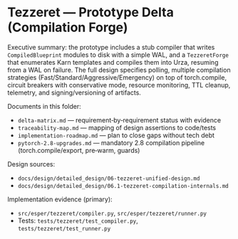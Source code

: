 # Tezzeret — Prototype Delta (Compilation Forge)

Executive summary: the prototype includes a stub compiler that writes `CompiledBlueprint` modules to disk with a simple WAL, and a `TezzeretForge` that enumerates Karn templates and compiles them into Urza, resuming from a WAL on failure. The full design specifies polling, multiple compilation strategies (Fast/Standard/Aggressive/Emergency) on top of torch.compile, circuit breakers with conservative mode, resource monitoring, TTL cleanup, telemetry, and signing/versioning of artifacts.

Documents in this folder:
- `delta-matrix.md` — requirement‑by‑requirement status with evidence
- `traceability-map.md` — mapping of design assertions to code/tests
- `implementation-roadmap.md` — plan to close gaps without tech debt
- `pytorch-2.8-upgrades.md` — mandatory 2.8 compilation pipeline (torch.compile/export, pre‑warm, guards)

Design sources:
- `docs/design/detailed_design/06-tezzeret-unified-design.md`
- `docs/design/detailed_design/06.1-tezzeret-compilation-internals.md`

Implementation evidence (primary):
- `src/esper/tezzeret/compiler.py`, `src/esper/tezzeret/runner.py`
- Tests: `tests/tezzeret/test_compiler.py`, `tests/tezzeret/test_runner.py`

